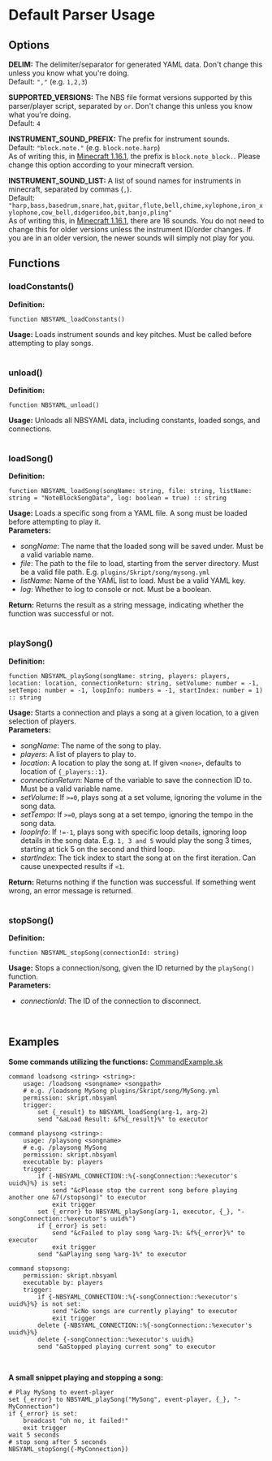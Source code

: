 # Default Parser Usage

## Options

**DELIM:** The delimiter/separator for generated YAML data. Don't change this unless you know what you're doing. <br />
Default: `","` (e.g. `1,2,3`) <br />
  
**SUPPORTED_VERSIONS:** The NBS file format versions supported by this parser/player script, separated by ` or `. Don't change this unless you know what you're doing. <br />
Default: `4` <br />
  
**INSTRUMENT_SOUND_PREFIX:** The prefix for instrument sounds. <br />
Default: `"block.note."` (e.g. `block.note.harp`) <br />
As of writing this, in [Minecraft 1.16.1](https://www.minecraft.net/en-us/article/minecraft-java-edition-1-16-1), the prefix is `block.note_block.`. Please change this option according to your minecraft version.
  
**INSTRUMENT_SOUND_LIST:** A list of sound names for instruments in minecraft, separated by commas (`,`). <br />
Default: `"harp,bass,basedrum,snare,hat,guitar,flute,bell,chime,xylophone,iron_xylophone,cow_bell,didgeridoo,bit,banjo,pling"` <br />
As of writing this, in [Minecraft 1.16.1](https://www.minecraft.net/en-us/article/minecraft-java-edition-1-16-1), there are 16 sounds. You do not need to change this for older versions unless the instrument ID/order changes. If you are in an older version, the newer sounds will simply not play for you. <br />
  
## Functions

### loadConstants() <br />
  
**Definition:**
```
function NBSYAML_loadConstants()
```
**Usage:** Loads instrument sounds and key pitches. Must be called before attempting to play songs. <br />
<br />
  
### unload() <br />
  
**Definition:**
```
function NBSYAML_unload()
```
**Usage:** Unloads all NBSYAML data, including constants, loaded songs, and connections. <br />
<br />
  
### loadSong() <br />
  
**Definition:**
```
function NBSYAML_loadSong(songName: string, file: string, listName: string = "NoteBlockSongData", log: boolean = true) :: string
```
**Usage:** Loads a specific song from a YAML file. A song must be loaded before attempting to play it. <br />
**Parameters:**
* *songName*: The name that the loaded song will be saved under. Must be a valid variable name.
* *file*: The path to the file to load, starting from the server directory. Must be a valid file path. E.g. `plugins/Skript/song/mysong.yml`
* *listName*: Name of the YAML list to load. Must be a valid YAML key.
* *log*: Whether to log to console or not. Must be a boolean. <br />

**Return:** Returns the result as a string message, indicating whether the function was successful or not. <br />
<br />
  
### playSong() <br />
  
**Definition:**
```
function NBSYAML_playSong(songName: string, players: players, location: location, connectionReturn: string, setVolume: number = -1, setTempo: number = -1, loopInfo: numbers = -1, startIndex: number = 1) :: string
```
**Usage:** Starts a connection and plays a song at a given location, to a given selection of players. <br />
**Parameters:**
* *songName*: The name of the song to play.
* *players*: A list of players to play to.
* *location*: A location to play the song at. If given `<none>`, defaults to location of `{_players::1}`.
* *connectionReturn*: Name of the variable to save the connection ID to. Must be a valid variable name.
* *setVolume*: If `>=0`, plays song at a set volume, ignoring the volume in the song data.
* *setTempo*: If `>=0`, plays song at a set tempo, ignoring the tempo in the song data.
* *loopInfo*: If `!=-1`, plays song with specific loop details, ignoring loop details in the song data. E.g. `1, 3 and 5` would play the song 3 times, starting at tick 5 on the second and third loop.
* *startIndex*: The tick index to start the song at on the first iteration. Can cause unexpected results if `<1`. <br />

**Return:** Returns nothing if the function was successful. If something went wrong, an error message is returned. <br />
<br />
  
### stopSong() <br />
  
**Definition:**
```
function NBSYAML_stopSong(connectionId: string)
```
**Usage:** Stops a connection/song, given the ID returned by the `playSong()` function. <br />
**Parameters:**
* *connectionId*: The ID of the connection to disconnect. <br />
<br />
  
## Examples

**Some commands utilizing the functions:** [CommandExample.sk](https://github.com/CreepahGIT/NBStoYAML/blob/master/Usage%20Example/CommandExample)
```
command loadsong <string> <string>:
    usage: /loadsong <songname> <songpath>
    # e.g. /loadsong MySong plugins/Skript/song/MySong.yml
    permission: skript.nbsyaml
    trigger:
        set {_result} to NBSYAML_loadSong(arg-1, arg-2)
        send "&aLoad Result: &f%{_result}%" to executor

command playsong <string>:
    usage: /playsong <songname>
    # e.g. /playsong MySong
    permission: skript.nbsyaml
    executable by: players
    trigger:
        if {-NBSYAML_CONNECTION::%{-songConnection::%executor's uuid%}%} is set:
            send "&cPlease stop the current song before playing another one &7(/stopsong)" to executor
            exit trigger
        set {_error} to NBSYAML_playSong(arg-1, executor, {_}, "-songConnection::%executor's uuid%")
        if {_error} is set:
            send "&cFailed to play song %arg-1%: &f%{_error}%" to executor
            exit trigger
        send "&aPlaying song %arg-1%" to executor

command stopsong:
    permission: skript.nbsyaml
    executable by: players
    trigger:
        if {-NBSYAML_CONNECTION::%{-songConnection::%executor's uuid%}%} is not set:
            send "&cNo songs are currently playing" to executor
            exit trigger
        delete {-NBSYAML_CONNECTION::%{-songConnection::%executor's uuid%}%}
        delete {-songConnection::%executor's uuid%}
        send "&aStopped playing current song" to executor
```
<br />
  
**A small snippet playing and stopping a song:**
```
# Play MySong to event-player
set {_error} to NBSYAML_playSong("MySong", event-player, {_}, "-MyConnection")
if {_error} is set:
    broadcast "oh no, it failed!"
    exit trigger
wait 5 seconds
# stop song after 5 seconds
NBSYAML_stopSong({-MyConnection})
```
